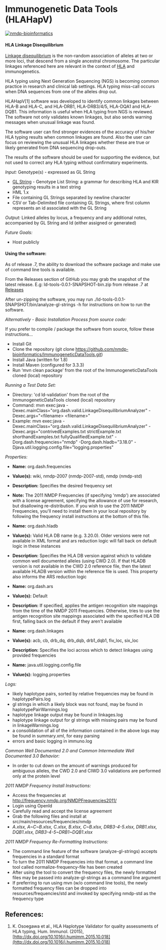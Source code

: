 Immunogenetic Data Tools (HLAHapV)
=======================

[![nmdp-bioinformatics](https://circleci.com/gh/nmdp-bioinformatics/ImmunogeneticDataTools.svg?style=svg)](https://app.circleci.com/pipelines/github/nmdp-bioinformatics/ImmunogeneticDataTools)

#### HLA Linkage Disequilibrium
[Linkage disequilibrium](http://en.wikipedia.org/wiki/Linkage_disequilibrium) is the non-random association of alleles at two or more loci, that descend from a single ancestral chromosome.  The particular linkages referenced here are relevant in the context of [HLA](http://en.wikipedia.org/wiki/Human_leukocyte_antigen) and immunogenetics.

HLA typing using Next Generation Sequencing (NGS) is becoming common practice in research and clinical lab settings. HLA typing miss-call occurs when DNA sequences from one of the alleles drop out. 

HLAHapV[1] software was developed to identify common linkages between HLA-B and HLA-C, and HLA-DRB1, HLA-DRB3/4/5, HLA-DQA1 and HLA-DQB1. This information is useful when HLA typing from NGS is reviewed. The software not only validates known linkages, but also sends warning messages when unusual linkage was found. 

The software user can find stronger evidences of the accuracy of his/her HLA typing results when common linkages are found. Also the user can focus on reviewing the unusual HLA linkages whether these are true or likely generated from DNA sequencing drop-outs. 

The results of the software should be used for supporting the evidence, but not used to correct any HLA typing without confirmatory experiments.

*Input:*  Genotype(s) - expressed as GL String

* [GL String](http://www.ncbi.nlm.nih.gov/pmc/articles/PMC3715123/) - Genotype List String: a grammar for describing HLA and KIR genotyping results in a text string
* HML 1.x
* File containing GL Strings separated by newline character
* CSV or Tab-Delimited file containing GL Strings, where first column represents an id associated with the GL String
 
*Output:*  Linked alleles by locus, a frequency and any additional notes, accompanied by GL String and Id (either assigned or generated)

*Future Goals:*

 * Host publicly
 
#### Using the software:
As of release .7, the ability to download the software package and make use of command line tools is available.

From the Releases section of GitHub you may grab the snapshot of the latest release.  E.g:  ld-tools-0.0.1-SNAPSHOT-bin.zip from release .7 at [Releases](https://github.com/nmdp-bioinformatics/ImmunogeneticDataTools/releases)

After un-zipping the software, you may run ./ld-tools-0.0.1-SNAPSHOT/bin/analyze-gl-strings -h for instructions on how to run the software.

*Alternatively - Basic Installation Process from source code:*

If you prefer to compile / package the software from source, follow these instructions...

* Install Git
* Clone the repository (git clone https://github.com/nmdp-bioinformatics/ImmunogeneticDataTools.git)
* Install Java (written for 1.8)
* Install Maven (configured for 3.3.3)
* Run ‘mvn clean package’ from the root of the ImmunogeneticDataTools cloned (local) repository

*Running a Test Data Set:*

* Directory:  'cd ld-validation' from the root of the ImmunogeneticDataTools cloned (local) repository
* Command:  mvn exec:java -Dexec.mainClass="org.dash.valid.LinkageDisequilibriumAnalyzer" -Dexec.args="&lt;filename> &lt;filename>"
* Example:  mvn exec:java -Dexec.mainClass="org.dash.valid.LinkageDisequilibriumAnalyzer" -Dexec.args="contrivedExamples.txt strictExample.txt shorthandExamples.txt fullyQualifiedExample.txt" -Dorg.dash.frequencies="nmdp" -Dorg.dash.hladb="3.18.0" -Djava.util.logging.config.file="logging.properties"

*Properties:*

+ **Name:**  org.dash.frequencies
+ **Value(s):**  wiki, nmdp-2007 (nmdp-2007-std), nmdp (nmdp-std)
+ **Description:**  Specifies the desired frequency set
+ **Note:**  The 2011 NMDP Frequencies (if specifying 'nmdp') are associated with a license agreement, specifying the allowance of use for research, but disallowing re-distribution.  If you wish to use the 2011 NMDP Frequencies, you'll need to install them in your local repository by following the frequency install instructions at the bottom of this file.

+ **Name:**  org.dash.hladb
+ **Value(s):**  Valid HLA DB name (e.g. 3.20.0).  Older versions were not available in XML format and ars reduction logic will fall back on default logic in these instances
+ **Description:**  Specifies the HLA DB version against which to validate common well documented alleles (using CWD 2.0).  If that HLADB version is not available in the CWD 2.0 reference file, then the latest available HLADB version within the reference file is used.  This property also informs the ARS reduction logic

+ **Name:**  org.dash.ars
+ **Value(s):**  Default
+ **Description:**  If specified, applies the antigen recognition site mappings from the time of the NMDP 2011 Frequencies.  Otherwise, tries to use the antigen recognition site mappings associated with the specified HLA DB first, falling back on the default if they aren't available

+ **Name:**  org.dash.linkages
+ **Value(s):**  acb, cb, drb_dq, drb_dqb, drb1_dqb1, fiv_loc, six_loc
+ **Description:**  Specifies the loci across which to detect linkages using provided frequencies

+ **Name:**  java.util.logging.config.file
+ **Value(s):**  logging.properties

*Logs:*

* likely haplotype pairs, sorted by relative frequencies may be found in haplotypePairs.log
* gl strings in which a likely block was not found, may be found in haplotypePairWarnings.log
* haplotype linkage output may be found in linkages.log
* haplotype linkage output for gl strings with missing pairs may be found in linkageWarnings.log
* a consolidation of all of the information contained in the above logs may be found in summary.xml, for easy parsing
* errors and basic logging in immuno.log

*Common Well Documented 2.0 and Common Intermediate Well Documented 3.0 Behavior:*

+ In order to cut down on the amount of warnings produced for ambiguous alleles, the CWD 2.0 and CIWD 3.0 validations are performed only at the protein level

*2011 NMDP Frequency Install Instructions:*
 
+ Access the frequencies at http://frequency.nmdp.org/NMDPFrequencies2011/
+ Login using OpenId
+ Carefully read and accept the license agreement
+ Grab the following files and install at src/main/resources/frequencies/nmdp
+ *A.xlsx, A\~C\~B.xlsx, C.xlsx, B.xlsx, C\~B.xlsx, DRB3-4-5.xlsx, DRB1.xlsx, DQB1.xlsx, DRB3-4-5\~DRB1\~DQB1.xlsx*

*2011 NMDP Frequency Re-Formatting Instructions:*

+ The command line feature of the software (analyze-gl-strings) accepts frequencies in a standard format
+ To turn the 2011 NMDP Frequencies into that format, a command line tool called normalize-frequency-file has been created
+ After using the tool to convert the frequency files, the newly formatted files may be passed into analyze-gl-strings as a command line argument
+ If preferring to run using mvn (w/o command line tools), the newly formatted frequency files can be dropped into resources/frequencies/std and invoked by specifying nmdp-std as the frequency type

## References:
1.  K. Osoegawa et al., HLA Haplotype Validator for quality assessments of HLA typing, Hum. Immunol. (2015),
[http://dx.doi.org/10.1016/j.humimm.2015.10.018](http://dx.doi.org/10.1016/j.humimm.2015.10.018)
